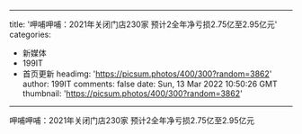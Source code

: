 
---
title: '呷哺呷哺：2021年关闭门店230家  预计2全年净亏损2.75亿至2.95亿元'
categories: 
 - 新媒体
 - 199IT
 - 首页更新
headimg: 'https://picsum.photos/400/300?random=3862'
author: 199IT
comments: false
date: Sun, 13 Mar 2022 10:50:26 GMT
thumbnail: 'https://picsum.photos/400/300?random=3862'
---

<div>   
呷哺呷哺：2021年关闭门店230家  预计2全年净亏损2.75亿至2.95亿元  
</div>
            